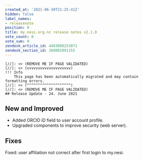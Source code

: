 ```yaml
---
created_at: '2021-06-30T21:25:41Z'
hidden: false
label_names:
- releasenote
position: 0
title: my.nesi.org.nz release notes v2.1.0
vote_count: 0
vote_sum: 0
zendesk_article_id: 4403008253071
zendesk_section_id: 360001091155
---
```



    [//]: <> (REMOVE ME IF PAGE VALIDATED)
    [//]: <> (vvvvvvvvvvvvvvvvvvvv)
    !!! Info
        This page has been automatically migrated and may contain formatting errors.
    [//]: <> (^^^^^^^^^^^^^^^^^^^^)
    [//]: <> (REMOVE ME IF PAGE VALIDATED)
    ## Release Update - 24. June 2021

## New and Improved

-   Added ORCID iD field to user account profile.
-   Upgraded components to improve security (web server).

## Fixes

Fixed: user affiliation not correct after first login to my.nesi.

 
